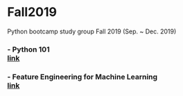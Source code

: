 # Fall2019
Python bootcamp study group Fall 2019 (Sep. ~ Dec. 2019)

### - Python 101 <br> [link](https://github.com/humanfactorspsych/fall2019/tree/master/Intro_Python)
### - Feature Engineering for Machine Learning <br>[link](https://github.com/humanfactorspsych/fall2019/tree/master/Feature_Engineering_Intro) 
